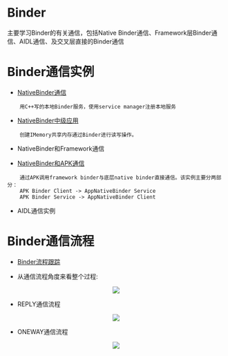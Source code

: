 Binder
================

主要学习Binder的有关通信，包括Native Binder通信、Framework层Binder通信、AIDL通信、及交叉层直接的Binder通信

# Binder通信实例

- [NativeBinder通信](https://github.com/sevencheng798/Binder/tree/master/NativeBinder)
```
    用C++写的本地Binder服务，使用service manager注册本地服务
````
- [NativeBinder中级应用](NativeBinderAdvanced)
```
    创建IMemory共享内存通过Binder进行读写操作。
```

- NativeBinder和Framework通信

- [NativeBinder和APK通信](AppNativeBinder)
```
	通过APK调用framework binder与底层native binder直接通信。该实例主要分两部分： 
	APK Binder Client -> AppNativeBinder Service
	APK Binder Service -> AppNativeBinder Client
```

- AIDL通信实例


# Binder通信流程
- [Binder流程跟踪](https://blog.csdn.net/innost/article/details/47208049)

- 从通信流程角度来看整个过程:
<div align=center> <img src=image/protocol.jpg /> </div>

- REPLY通信流程
<div align=center> <img src=image/reply.jpg /> </div>

- ONEWAY通信流程
<div align=center> <img src=image/oneway.png /> </div>